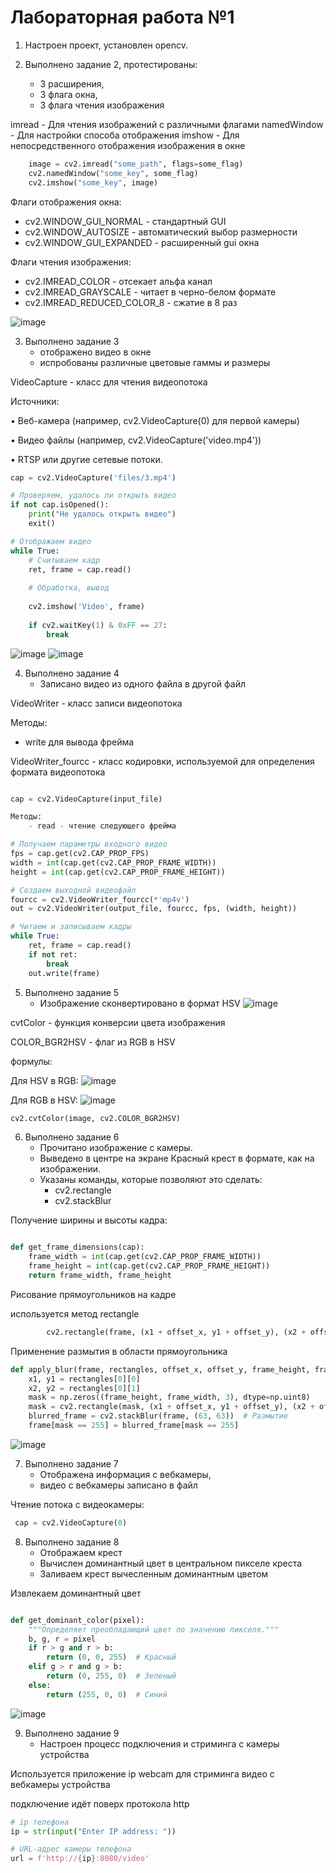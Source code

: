 # Лабораторная работа №1 


1. Настроен проект, установлен opencv.


2. Выполнено задание 2, протестированы:
   - 3 расширения, 
   - 3 флага окна, 
   - 3 флага чтения изображения


imread - Для чтения изображений с различными флагами
namedWindow - Для настройки способа отображения
imshow - Для непосредственного отображения изображения в окне

```python
    image = cv2.imread("some_path", flags=some_flag)
    cv2.namedWindow("some_key", some_flag)
    cv2.imshow("some_key", image)
```
Флаги отображения окна:
   - cv2.WINDOW_GUI_NORMAL - стандартный GUI
   - cv2.WINDOW_AUTOSIZE - автоматический выбор размерности
   - cv2.WINDOW_GUI_EXPANDED - расширенный gui окна

Флаги чтения изображения:
   - cv2.IMREAD_COLOR - отсекает альфа канал
   - cv2.IMREAD_GRAYSCALE - читает в черно-белом формате
   - cv2.IMREAD_REDUCED_COLOR_8 - сжатие в 8 раз

![image](images/1.png)


3. Выполнено задание 3
   - отображено видео в окне
   - испробованы различные цветовые гаммы и размеры

   
VideoCapture - класс для чтения видеопотока
  
Источники:

  • Веб-камера (например, cv2.VideoCapture(0) для первой камеры)

   • Видео файлы (например, cv2.VideoCapture('video.mp4'))

   • RTSP или другие сетевые потоки.


```python
cap = cv2.VideoCapture('files/3.mp4')

# Проверяем, удалось ли открыть видео
if not cap.isOpened():
    print("Не удалось открыть видео")
    exit()

# Отображаем видео
while True:
    # Считываем кадр
    ret, frame = cap.read()
    
    # Обработка, вывод
    
    cv2.imshow('Video', frame)
    
    if cv2.waitKey(1) & 0xFF == 27:
        break
```

![image](images/2.png)
![image](images/3.png)


4. Выполнено задание 4
   - Записано видео из одного файла в другой файл

VideoWriter - класс записи видеопотока

Методы:
   - write для вывода фрейма

VideoWriter_fourcc - класс кодировки, используемой для определения формата видеопотока

```python

cap = cv2.VideoCapture(input_file)

Методы:
    - read - чтение следующего фрейма

# Получаем параметры входного видео
fps = cap.get(cv2.CAP_PROP_FPS)
width = int(cap.get(cv2.CAP_PROP_FRAME_WIDTH))
height = int(cap.get(cv2.CAP_PROP_FRAME_HEIGHT))

# Создаем выходной видеофайл
fourcc = cv2.VideoWriter_fourcc(*'mp4v')
out = cv2.VideoWriter(output_file, fourcc, fps, (width, height))

# Читаем и записываем кадры
while True:
    ret, frame = cap.read()
    if not ret:
        break
    out.write(frame)
```

5. Выполнено задание 5
   - Изображение сконвертировано в формат HSV
![image](images/4.png)

cvtColor - функция конверсии цвета изображения

COLOR_BGR2HSV - флаг из RGB в HSV

формулы:

Для HSV в RGB:
![image](images/hsvrgb.png)

Для RGB в HSV:
![image](images/rgbhsv.png)


```python
cv2.cvtColor(image, cv2.COLOR_BGR2HSV)
```


6. Выполнено задание 6
   - Прочитано изображение с камеры. 
   - Выведено в центре на экране Красный крест в формате, как на изображении. 
   - Указаны команды, которые позволяют это сделать:
     - cv2.rectangle
     - cv2.stackBlur

Получение ширины и высоты кадра:
```python

def get_frame_dimensions(cap):
    frame_width = int(cap.get(cv2.CAP_PROP_FRAME_WIDTH))
    frame_height = int(cap.get(cv2.CAP_PROP_FRAME_HEIGHT))
    return frame_width, frame_height

```

Рисование прямоугольников на кадре

используется метод rectangle

```python
        cv2.rectangle(frame, (x1 + offset_x, y1 + offset_y), (x2 + offset_x, y2 + offset_y), (0, 0, 255), 2)
```

Применение размытия в области прямоугольника
```python
def apply_blur(frame, rectangles, offset_x, offset_y, frame_height, frame_width):
    x1, y1 = rectangles[0][0]
    x2, y2 = rectangles[0][1]
    mask = np.zeros((frame_height, frame_width, 3), dtype=np.uint8)
    mask = cv2.rectangle(mask, (x1 + offset_x, y1 + offset_y), (x2 + offset_x, y2 + offset_y), (255, 255, 255), -1)
    blurred_frame = cv2.stackBlur(frame, (63, 63))  # Размытие
    frame[mask == 255] = blurred_frame[mask == 255]
```

![image](images/5.png)

7. Выполнено задание 7
   - Отображена информация с вебкамеры,
   - видео с вебкамеры записано в файл

Чтение потока с видеокамеры:
```python
 cap = cv2.VideoCapture(0)
```

8. Выполнено задание 8
   - Отображаем крест
   - Вычислен доминантный цвет в центральном пикселе креста
   - Заливаем крест вычесленным доминантным цветом


Извлекаем доминантный цвет
```python

def get_dominant_color(pixel):
    """Определяет преобладающий цвет по значению пикселя."""
    b, g, r = pixel
    if r > g and r > b:
        return (0, 0, 255)  # Красный
    elif g > r and g > b:
        return (0, 255, 0)  # Зеленый
    else:
        return (255, 0, 0)  # Синий

```

![image](images/6.png)

9. Выполнено задание 9
   - Настроен процесс подключения и стриминга с камеры устройства

Используется приложение ip webcam для стриминга видео с вебкамеры устройства

подключение идёт поверх протокола http

```python
# ip телефона
ip = str(input("Enter IP address: "))

# URL-адрес камеры телефона
url = f'http://{ip}:8080/video'
```

